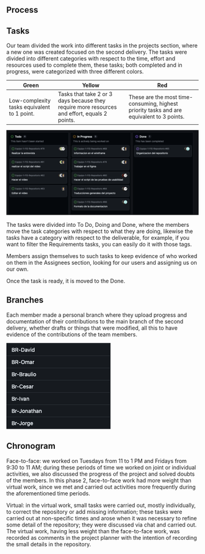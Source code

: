 ## **Process**
## Tasks

Our team divided the work into different tasks in the projects section, where a new one was created focused on the second delivery. The tasks were divided into different categories with respect to the time, effort and resources used to complete them, these tasks; both completed and in progress, were categorized with three different colors.

|Green|Yellow|Red|
|--|--|--|
|Low-complexity tasks equivalent to 1 point.|Tasks that take 2 or 3 days because they require more resources and effort, equals 2 points.|These are the most time-consuming, highest priority tasks and are equivalent to 3 points.|

![project](https://github.com/Killercrod/Equipo-1-FIS-Repositorio/blob/91fdc1d837c90f1cd8ad0f0871b8abdda6dffe16/Assets/project3.png)

The tasks were divided into To Do, Doing and Done, where the members move the task categories with respect to what they are doing, likewise the tasks have a category with respect to the deliverable, for example, if you want to filter the Requirements tasks, you can easily do it with those tags.

Members assign themselves to such tasks to keep evidence of who worked on them in the Assignees section, looking for our users and assigning us on our own.

Once the task is ready, it is moved to the Done.

## **Branches**
Each member made a personal branch where they upload progress and documentation of their contributions to the main branch of the second delivery, whether drafts or things that were modified, all this to have evidence of the contributions of the team members.

![branches](https://github.com/Killercrod/Equipo-1-FIS-Repositorio/blob/fd5df3c1f51cfbcb09b46a68baf28bc2854d94a8/Assets/branches3.png)

## **Chronogram**

Face-to-face: we worked on Tuesdays from 11 to 1 PM and Fridays from 9:30 to 11 AM; during these periods of time we worked on joint or individual activities, we also discussed the progress of the project and solved doubts of the members. In this phase 2, face-to-face work had more weight than virtual work, since we met and carried out activities more frequently during the aforementioned time periods.

Virtual: in the virtual work, small tasks were carried out, mostly individually, to correct the repository or add missing information; these tasks were carried out at non-specific times and arose when it was necessary to refine some detail of the repository; they were discussed via chat and carried out. The virtual work, having less weight than the face-to-face work, was recorded as comments in the project planner with the intention of recording the small details in the repository.

